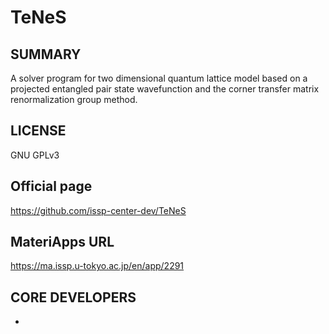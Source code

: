 # TeNeS 

## SUMMARY 

 A solver program for two dimensional quantum lattice model based on a projected entangled pair state wavefunction and the corner transfer matrix renormalization group method.
## LICENSE 

 GNU GPLv3
## Official page 

 https://github.com/issp-center-dev/TeNeS
## MateriApps URL 

 https://ma.issp.u-tokyo.ac.jp/en/app/2291
## CORE DEVELOPERS 

- 

